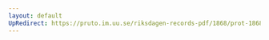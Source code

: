 ```yaml
---
layout: default
UpRedirect: https://pruto.im.uu.se/riksdagen-records-pdf/1868/prot-1868--fk--215.pdf
---
```

